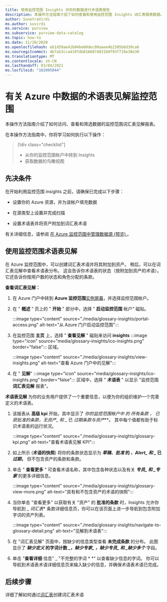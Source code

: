```yaml
---
title: 使用监控范围 Insights 对你的数据进行术语表报告
description: 本操作方法指南介绍了如何查看和使用监控范围 Insights 词汇表报表数据。
author: SunetraVirdi
ms.author: suvirdi
ms.service: purview
ms.subservice: purview-data-catalog
ms.topic: how-to
ms.date: 11/20/2020
ms.openlocfilehash: eb1d59ae41b04be60dec90aaee4b2305b6d39ca6
ms.sourcegitcommit: 4b7a53cca4197db8166874831b9f93f716e38e30
ms.translationtype: MT
ms.contentlocale: zh-CN
ms.lasthandoff: 03/04/2021
ms.locfileid: "102095844"
---
```

# <a name="glossary-insights-on-your-data-in-azure-purview"></a>有关 Azure 中数据的术语表见解监控范围

本操作方法指南介绍了如何访问、查看和筛选数据的监控范围词汇表见解报表。

在本操作方法指南中，你将学习如何执行以下操作：

> [!div class="checklist"]
> - 从你的监控范围帐户中转到 Insights
> - 获取数据的鸟瞰视图

## <a name="prerequisites"></a>先决条件

在开始利用监控范围 insights 之前，请确保已完成以下步骤：

- 设置你的 Azure 资源，并为该帐户填充数据

- 在源类型上设置并完成扫描

- 设置术语表并将资产附加到词汇表术语

有关详细信息，请参阅 [在 Azure 监控范围中管理数据源 (预览) ](manage-data-sources.md)。

## <a name="use-purview-glossary-insights"></a>使用监控范围术语表见解

在 Azure 监控范围中，可以创建词汇表术语并将其附加到资产。 稍后，可以在词汇表见解中查看术语表分布。 这会告诉你术语表的状态（按附加到资产的术语）。 它还告诉你按用户数的状态和角色分配的条款。

**查看词汇表见解：**

1. 在 Azure 门户中转到 **Azure 监控范围**[实例屏幕](https://aka.ms/purviewportal)，并选择监控范围帐户。

1. 在 " **概述** " 页上的 " **开始** " 部分中，选择 " **启动监控范围** 帐户" 磁贴。

   :::image type="content" source="./media/glossary-insights/portal-access.png" alt-text="从 Azure 门户启动监控范围":::

1. 在监控范围 **主页** 上，选择 " **查看见解** " 磁贴来访问 **insights** :::image type="icon" source="media/glossary-insights/ico-insights.png" border="false"::: 区域。

   :::image type="content" source="./media/glossary-insights/view-insights.png" alt-text="查看 Azure 门户中的见解":::

1. 在 " **见解**" :::image type="icon" source="media/glossary-insights/ico-insights.png" border="false"::: 区域中，选择 " **术语表** " 以显示 "监控范围 **词汇表见解** 报表"。

**术语表见解** 为你的业务用户提供了一个重要信息，以便为你的组织维护一个完善定义的术语表。

1. 该报表从 **高级 kpi** 开始，其中显示了 ***你的监控范围帐户中* 的 _所有条款_ _，_ _已获批准的条款，无资产_*_ 和 _* 已 _过期条款与资产_**。 其中每个值都有助于标识术语表的运行状况。

   :::image type="content" source="./media/glossary-insights/glossary-kpi.png" alt-text="查看术语表见解 KPI"::: 


2. 如上所示 (**术语的快照**) 将你的条款状态显示为 **_草稿_*_、_*_批准_ 的 *_、_*_Alert_*_ 和 _* 已 _过期_，** 但不包含资产的条款和条款。

3. 单击 " **查看更多** " 可查看术语名称，其中包含各种状态以及有关 **_专员_*_ 和 _*_专家_** 的更多详细信息。 

   :::image type="content" source="./media/glossary-insights/glossary-view-more.png" alt-text="具有和不包含资产的术语的快照":::  

4. 当你单击 "查看更多" 以获取有关 "资产" 的 **批准的条款** 时，Insights 允许你导航到 _ *词汇表** 条款详细信息页，你可以在该页面上进一步导航到包含附加字词的资产列表。 

   :::image type="content" source="./media/glossary-insights/navigate-to-glossary-detail.png" alt-text="见解到术语表"::: 

4. 在 "词汇表见解" 页面中，按缺少的信息类型查看 **未完成条款** 的分布。 此图显示了 **_缺少定义_ 的字词计数 *_，*_缺少专家_*_ _，_*_缺少专员_*_ 和 _*_缺少多个_** 字段。

1. 单击 "**查看详细** 信息" _ "不完整的字词 * *" 以查看缺少信息的字词。 你可以导航到术语表术语详细信息页来输入缺少的信息，并确保术语表术语已完成。

## <a name="next-steps"></a>后续步骤

详细了解如何通过[词汇表](./how-to-create-import-export-glossary.md)创建词汇表术语